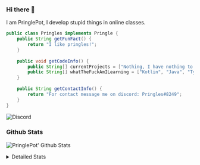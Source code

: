 ### Hi there 👋

I am PringlePot, I develop stupid things in online classes. 

```java
public class Pringles implements Pringle {
    public String getFunFact() {
        return "I like pringles!";
    }
    
    public void getCodeInfo() {
        public String[] currentProjects = ["Nothing, I have nothing to do in my break."];
        public String[] whatTheFuckAmILearning = ["Kotlin", "Java", "Typescript", "NextJS"];
    }
    
    public String getContactInfo() {
        return "For contact message me on discord: Pringles#8249";
    }
}
```
![Discord](https://discord.c99.nl/widget/theme-1/226911291636318208.png)


### Github Stats
![PringlePot' Github Stats](https://github-readme-stats.vercel.app/api?username=PringlePot&show_icons=true&theme=dark)

<details>
  <summary>Detailed Stats</summary>
    
<!--START_SECTION:waka-->
![Lines of code](https://img.shields.io/badge/From%20Hello%20World%20I%27ve%20Written-84866%20lines%20of%20code-blue)

**🐱 My Github Data** 

> 🏆 120 Contributions in the Year 2021
 > 
> 📦 85.8 kB Used in Github's Storage 
 > 
> 💼 Opted to Hire
 > 
> 📜 5 Public Repositories 
 > 
> 🔑 9 Private Repositories  
 > 
**I'm a Night 🦉** 

```text
🌞 Morning    21 commits     ██████░░░░░░░░░░░░░░░░░░░   25.3% 
🌆 Daytime    12 commits     ███░░░░░░░░░░░░░░░░░░░░░░   14.46% 
🌃 Evening    50 commits     ███████████████░░░░░░░░░░   60.24% 
🌙 Night      0 commits      ░░░░░░░░░░░░░░░░░░░░░░░░░   0.0%

```
📅 **I'm Most Productive on Friday** 

```text
Monday       12 commits     ███░░░░░░░░░░░░░░░░░░░░░░   14.46% 
Tuesday      1 commits      ░░░░░░░░░░░░░░░░░░░░░░░░░   1.2% 
Wednesday    12 commits     ███░░░░░░░░░░░░░░░░░░░░░░   14.46% 
Thursday     19 commits     █████░░░░░░░░░░░░░░░░░░░░   22.89% 
Friday       20 commits     ██████░░░░░░░░░░░░░░░░░░░   24.1% 
Saturday     4 commits      █░░░░░░░░░░░░░░░░░░░░░░░░   4.82% 
Sunday       15 commits     ████░░░░░░░░░░░░░░░░░░░░░   18.07%

```


📊 **This Week I Spent My Time On** 

```text
💬 Programming Languages: 
TypeScript               14 hrs 51 mins      ████████████████░░░░░░░░░   66.16% 
EJS                      2 hrs 27 mins       ██░░░░░░░░░░░░░░░░░░░░░░░   10.98% 
Java                     1 hr 12 mins        █░░░░░░░░░░░░░░░░░░░░░░░░   5.4% 
JSON                     1 hr 8 mins         █░░░░░░░░░░░░░░░░░░░░░░░░   5.11% 
JavaScript               1 hr 5 mins         █░░░░░░░░░░░░░░░░░░░░░░░░   4.86%

🔥 Editors: 
IntelliJ                 22 hrs 23 mins      █████████████████████████   99.76% 
Sublime Text             3 mins              ░░░░░░░░░░░░░░░░░░░░░░░░░   0.24%

```

**I Mostly Code in Java** 

```text
Java                     5 repos             ███████████████░░░░░░░░░░   62.5% 
Python                   1 repo              ███░░░░░░░░░░░░░░░░░░░░░░   12.5% 
Kotlin                   1 repo              ███░░░░░░░░░░░░░░░░░░░░░░   12.5% 
CSS                      1 repo              ███░░░░░░░░░░░░░░░░░░░░░░   12.5%

```



<!--END_SECTION:waka-->
</details>

